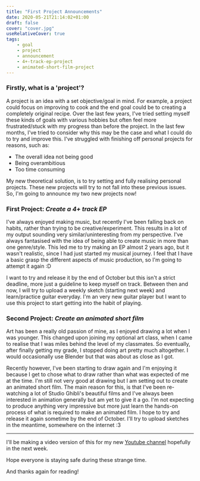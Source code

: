 ```yaml
---
title: "First Project Announcements"
date: 2020-05-21T21:14:02+01:00
draft: false
cover: "cover.jpg"
useRelativeCover: true
tags: 
    - goal
    - project
    - announcement
    - 4+-track-ep-project
    - animated-short-film-project
---
```


### Firstly, what is a 'project'?

A project is an idea with a set objective/goal in mind. For example, a project could focus on improving to cook and the end goal could be to creating a completely original recipe. Over the last few years, I've tried setting myself these kinds of goals with various hobbies but often feel more frustrated/stuck with my progress than before the project. In the last few months, I've tried to consider why this may be the case and what I could do to try and improve this. I've struggled with finishing off personal projects for reasons, such as:

* The overall idea not being good
* Being overambitious
* Too time consuming

My new theoretical solution, is to try setting and fully realising personal projects. These new projects will try to not fall into these previous issues. So, I'm going to announce my two new projects now!

### First Project: *Create a 4+ track EP*

I've always enjoyed making music, but recently I've been falling back on habits, rather than trying to be creative/experiment. This results in a lot of my output sounding very similar/uninteresting from my perspective. I've always fantasised with the idea of being able to create music in more than one genre/style. This led me to try making an EP almost 2 years ago, but it wasn't realistic, since I had just started my musical journey. I feel that I have a basic grasp the different aspects of music production, so I'm going to attempt it again :D

I want to try and release it by the end of October but this isn't a strict deadline, more just a guideline to keep myself on track. Between then and now, I will try to upload a weekly sketch (starting next week) and learn/practice guitar everyday. I'm an very new guitar player but I want to use this project to start getting into the habit of playing.

### Second Project: *Create an animated short film*

Art has been a really old passion of mine, as I enjoyed drawing a lot when I was younger. This changed upon joining my optional art class, when I came to realise that I was miles behind the level of my classmates. So eventually, after finally getting my grade, I stopped doing art pretty much altogether. I would occasionally use Blender but that was about as close as I got.

Recently however, I've been starting to draw again and I'm enjoying it because I get to chose what to draw rather than what was expected of me at the time. I'm still not very good at drawing but I am setting out to create an animated short film. The main reason for this, is that I've been re-watching a lot of Studio Ghibli's beautiful films and I've always been interested in animation generally but am yet to give it a go. I'm not expecting to produce anything very impressive but more just learn the hands-on process of what is required to make an animated film. I hope to try and release it again sometime by the end of October. I'll try to upload sketches in the meantime, somewhere on the internet :3

----

I'll be making a video version of this for my new [Youtube channel](https://www.youtube.com/user/gamingarcticnoah/) hopefully in the next week.

Hope everyone is staying safe during these strange time.

And thanks again for reading!